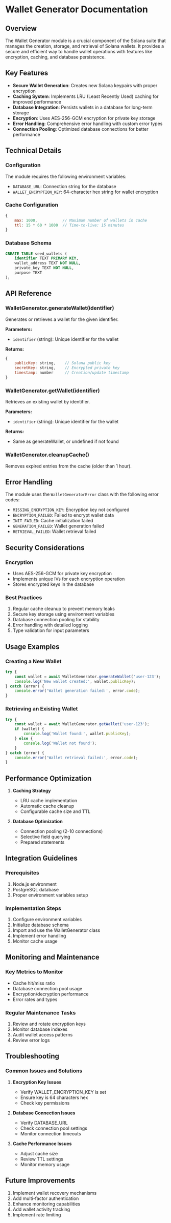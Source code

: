 # Wallet Generator Documentation

## Overview
The Wallet Generator module is a crucial component of the Solana suite that manages the creation, storage, and retrieval of Solana wallets. It provides a secure and efficient way to handle wallet operations with features like encryption, caching, and database persistence.

## Key Features
- **Secure Wallet Generation**: Creates new Solana keypairs with proper encryption
- **Caching System**: Implements LRU (Least Recently Used) caching for improved performance
- **Database Integration**: Persists wallets in a database for long-term storage
- **Encryption**: Uses AES-256-GCM encryption for private key storage
- **Error Handling**: Comprehensive error handling with custom error types
- **Connection Pooling**: Optimized database connections for better performance

## Technical Details

### Configuration
The module requires the following environment variables:
- `DATABASE_URL`: Connection string for the database
- `WALLET_ENCRYPTION_KEY`: 64-character hex string for wallet encryption

### Cache Configuration
```javascript
{
    max: 1000,           // Maximum number of wallets in cache
    ttl: 15 * 60 * 1000  // Time-to-live: 15 minutes
}
```

### Database Schema
```sql
CREATE TABLE seed_wallets (
    identifier TEXT PRIMARY KEY,
    wallet_address TEXT NOT NULL,
    private_key TEXT NOT NULL,
    purpose TEXT
);
```

## API Reference

### WalletGenerator.generateWallet(identifier)
Generates or retrieves a wallet for the given identifier.

**Parameters:**
- `identifier` (string): Unique identifier for the wallet

**Returns:**
```javascript
{
    publicKey: string,    // Solana public key
    secretKey: string,    // Encrypted private key
    timestamp: number     // Creation/update timestamp
}
```

### WalletGenerator.getWallet(identifier)
Retrieves an existing wallet by identifier.

**Parameters:**
- `identifier` (string): Unique identifier for the wallet

**Returns:**
- Same as generateWallet, or undefined if not found

### WalletGenerator.cleanupCache()
Removes expired entries from the cache (older than 1 hour).

## Error Handling
The module uses the `WalletGeneratorError` class with the following error codes:
- `MISSING_ENCRYPTION_KEY`: Encryption key not configured
- `ENCRYPTION_FAILED`: Failed to encrypt wallet data
- `INIT_FAILED`: Cache initialization failed
- `GENERATION_FAILED`: Wallet generation failed
- `RETRIEVAL_FAILED`: Wallet retrieval failed

## Security Considerations

### Encryption
- Uses AES-256-GCM for private key encryption
- Implements unique IVs for each encryption operation
- Stores encrypted keys in the database

### Best Practices
1. Regular cache cleanup to prevent memory leaks
2. Secure key storage using environment variables
3. Database connection pooling for stability
4. Error handling with detailed logging
5. Type validation for input parameters

## Usage Examples

### Creating a New Wallet
```javascript
try {
    const wallet = await WalletGenerator.generateWallet('user-123');
    console.log('New wallet created:', wallet.publicKey);
} catch (error) {
    console.error('Wallet generation failed:', error.code);
}
```

### Retrieving an Existing Wallet
```javascript
try {
    const wallet = await WalletGenerator.getWallet('user-123');
    if (wallet) {
        console.log('Wallet found:', wallet.publicKey);
    } else {
        console.log('Wallet not found');
    }
} catch (error) {
    console.error('Wallet retrieval failed:', error.code);
}
```

## Performance Optimization
1. **Caching Strategy**
   - LRU cache implementation
   - Automatic cache cleanup
   - Configurable cache size and TTL

2. **Database Optimization**
   - Connection pooling (2-10 connections)
   - Selective field querying
   - Prepared statements

## Integration Guidelines

### Prerequisites
1. Node.js environment
2. PostgreSQL database
3. Proper environment variables setup

### Implementation Steps
1. Configure environment variables
2. Initialize database schema
3. Import and use the WalletGenerator class
4. Implement error handling
5. Monitor cache usage

## Monitoring and Maintenance

### Key Metrics to Monitor
- Cache hit/miss ratio
- Database connection pool usage
- Encryption/decryption performance
- Error rates and types

### Regular Maintenance Tasks
1. Review and rotate encryption keys
2. Monitor database indexes
3. Audit wallet access patterns
4. Review error logs

## Troubleshooting

### Common Issues and Solutions

1. **Encryption Key Issues**
   - Verify WALLET_ENCRYPTION_KEY is set
   - Ensure key is 64 characters hex
   - Check key permissions

2. **Database Connection Issues**
   - Verify DATABASE_URL
   - Check connection pool settings
   - Monitor connection timeouts

3. **Cache Performance Issues**
   - Adjust cache size
   - Review TTL settings
   - Monitor memory usage

## Future Improvements
1. Implement wallet recovery mechanisms
2. Add multi-factor authentication
3. Enhance monitoring capabilities
4. Add wallet activity tracking
5. Implement rate limiting 
